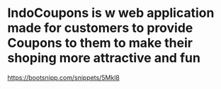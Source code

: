 # IndoCoupons is  w web application made for customers to provide Coupons to them to make their shoping more attractive and fun



https://bootsnipp.com/snippets/5Mkl8
